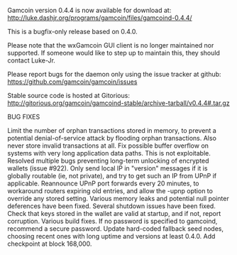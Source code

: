 Gamcoin version 0.4.4 is now available for download at:
http://luke.dashjr.org/programs/gamcoin/files/gamcoind-0.4.4/

This is a bugfix-only release based on 0.4.0.

Please note that the wxGamcoin GUI client is no longer maintained nor supported. If someone would like to step up to maintain this, they should contact Luke-Jr.

Please report bugs for the daemon only using the issue tracker at github:
https://github.com/gamcoin/gamcoin/issues

Stable source code is hosted at Gitorious:
http://gitorious.org/gamcoin/gamcoind-stable/archive-tarball/v0.4.4#.tar.gz

BUG FIXES

Limit the number of orphan transactions stored in memory, to prevent a potential denial-of-service attack by flooding orphan transactions. Also never store invalid transactions at all.
Fix possible buffer overflow on systems with very long application data paths. This is not exploitable.
Resolved multiple bugs preventing long-term unlocking of encrypted wallets (issue #922).
Only send local IP in "version" messages if it is globally routable (ie, not private), and try to get such an IP from UPnP if applicable.
Reannounce UPnP port forwards every 20 minutes, to workaround routers expiring old entries, and allow the -upnp option to override any stored setting.
Various memory leaks and potential null pointer deferences have been
fixed.
Several shutdown issues have been fixed.
Check that keys stored in the wallet are valid at startup, and if not,
report corruption.
Various build fixes.
If no password is specified to gamcoind, recommend a secure password.
Update hard-coded fallback seed nodes, choosing recent ones with long uptime and versions at least 0.4.0.
Add checkpoint at block 168,000.

